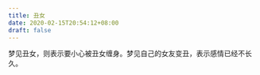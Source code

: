 ```yaml
---
title: 丑女
date: 2020-02-15T20:54:12+08:00
draft: false
---
```


梦见丑女，则表示要小心被丑女缠身。梦见自己的女友变丑，表示感情已经不长久。